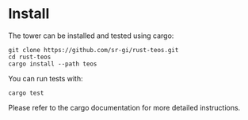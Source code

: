 # Install

The tower can be installed and tested using cargo:

```
git clone https://github.com/sr-gi/rust-teos.git
cd rust-teos
cargo install --path teos
```

You can run tests with:

```
cargo test
```

Please refer to the cargo documentation for more detailed instructions.